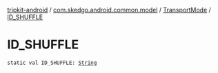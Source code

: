 [tripkit-android](../../index.md) / [com.skedgo.android.common.model](../index.md) / [TransportMode](index.md) / [ID_SHUFFLE](./-i-d_-s-h-u-f-f-l-e.md)

# ID_SHUFFLE

`static val ID_SHUFFLE: `[`String`](https://kotlinlang.org/api/latest/jvm/stdlib/kotlin/-string/index.html)